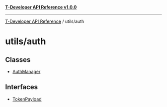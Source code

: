 [**T-Developer API Reference v1.0.0**](../../README.md)

***

[T-Developer API Reference](../../modules.md) / utils/auth

# utils/auth

## Classes

- [AuthManager](classes/AuthManager.md)

## Interfaces

- [TokenPayload](interfaces/TokenPayload.md)
